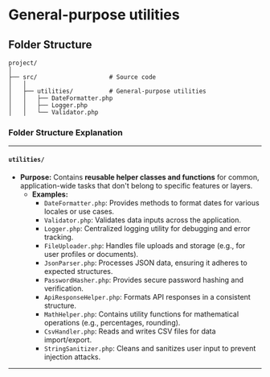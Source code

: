 # General-purpose utilities

## Folder Structure

```
project/
│
├── src/                    # Source code
│   │
│   ├── utilities/          # General-purpose utilities
│   │   ├── DateFormatter.php
│   │   ├── Logger.php
│   │   └── Validator.php
```


### **Folder Structure Explanation**

* * *

#### **`utilities/`**

- **Purpose:** Contains **reusable helper classes and functions** for common, application-wide tasks that don't belong to specific features or layers.
    - **Examples:**
        - `DateFormatter.php`: Provides methods to format dates for various locales or use cases.
        - `Validator.php`: Validates data inputs across the application.
        - `Logger.php`: Centralized logging utility for debugging and error tracking.
        - `FileUploader.php`: Handles file uploads and storage (e.g., for user profiles or documents).
        - `JsonParser.php`: Processes JSON data, ensuring it adheres to expected structures.
        - `PasswordHasher.php`: Provides secure password hashing and verification.
        - `ApiResponseHelper.php`: Formats API responses in a consistent structure.
        - `MathHelper.php`: Contains utility functions for mathematical operations (e.g., percentages, rounding).
        - `CsvHandler.php`: Reads and writes CSV files for data import/export.
        - `StringSanitizer.php`: Cleans and sanitizes user input to prevent injection attacks.

* * *
